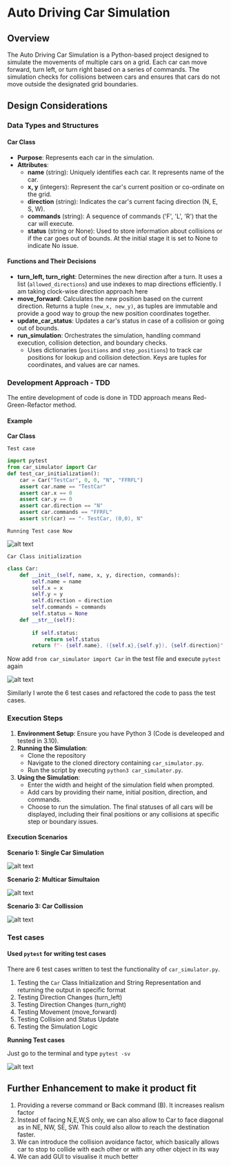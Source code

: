 # Auto Driving Car Simulation

## Overview

The Auto Driving Car Simulation is a Python-based project designed to simulate the movements of multiple cars on a grid. Each car can move forward, turn left, or turn right based on a series of commands. The simulation checks for collisions between cars and ensures that cars do not move outside the designated grid boundaries.

## Design Considerations

### Data Types and Structures

#### Car Class

- **Purpose**: Represents each car in the simulation.
- **Attributes**:
  - **name** (string): Uniquely identifies each car. It represents name of the car.
  - **x, y** (integers): Represent the car's current position or co-ordinate on the grid.
  - **direction** (string): Indicates the car's current facing direction (N, E, S, W).
  - **commands** (string): A sequence of commands ('F', 'L', 'R') that the car will execute. 
  - **status** (string or None): Used to store information about collisions or if the car goes out of bounds. At the initial stage it is set to None to indicate No issue.

#### Functions and Their Decisions

- **turn_left, turn_right**: Determines the new direction after a turn. It uses a list (`allowed_directions`) and use indexes to map directions efficiently. I am taking clock-wise direction approach here
- **move_forward**: Calculates the new position based on the current direction. Returns a tuple `(new_x, new_y)`, as tuples are immutable and provide a good way to group the new position coordinates together.
- **update_car_status**: Updates a car's status in case of a collision or going out of bounds. 
- **run_simulation**: Orchestrates the simulation, handling command execution, collision detection, and boundary checks.
  - Uses dictionaries (`positions` and `step_positions`) to track car positions for  lookup and collision detection. Keys are tuples for coordinates, and values are car names.

### Development Approach - TDD
The entire development of code is done in TDD approach means Red-Green-Refactor method.
#### Example 
**Car Class**

`Test case`

```python
import pytest
from car_simulator import Car
def test_car_initialization():
    car = Car("TestCar", 0, 0, "N", "FFRFL")
    assert car.name == "TestCar"
    assert car.x == 0
    assert car.y == 0
    assert car.direction == "N"
    assert car.commands == "FFRFL"
    assert str(car) == "- TestCar, (0,0), N"
```
`Running Test case Now`

![alt text](images/image-4.png)

`Car Class initialization`
``` python
class Car:
    def __init__(self, name, x, y, direction, commands):     
        self.name = name
        self.x = x
        self.y = y
        self.direction = direction
        self.commands = commands
        self.status = None
    def __str__(self):
        
        if self.status:
            return self.status
        return f"- {self.name}, ({self.x},{self.y}), {self.direction}"
```
Now add `from car_simulator import Car` in the test file and execute `pytest` again

![alt text](images/image-5.png)

Similarly I wrote the 6 test cases and refactored the code to pass the test cases.

### Execution Steps

1. **Environment Setup**: Ensure you have Python 3 (Code is develeoped and tested in 3.10).
2. **Running the Simulation**:
    - Clone the repository
    - Navigate to the cloned directory containing `car_simulator.py`.
    - Run the script by executing `python3 car_simulator.py`.
3. **Using the Simulation**:
    - Enter the width and height of the simulation field when prompted.
    - Add cars by providing their name, initial position, direction, and commands.
    - Choose to run the simulation. The final statuses of all cars will be displayed, including their final positions or any collisions at specific step or boundary issues.
#### Execution Scenarios
**Scenario 1: Single Car Simulation**

![alt text](images/image.png)


**Scenario 2: Multicar Simultaion**

![alt text](images/image-1.png)

**Scenario 3: Car Collission**

![alt text](images/image-2.png)

### Test cases

#### Used `pytest` for writing test cases
There are 6 test cases written to test the functionality of `car_simulator.py`.
1. Testing the `Car` Class Initialization and String Representation and returning the output in specific format
2. Testing Direction Changes (turn_left)
3. Testing Direction Changes (turn_right)
4. Testing Movement (move_forward)
5. Testing Collision and Status Update
6. Testing the Simulation Logic

**Running Test cases**

Just go to the terminal and type `pytest -sv`

![alt text](images/image-3.png)

## Further Enhancement to make it product fit

1. Providing a reverse command or Back command (B). It increases realism factor
2. Instead of facing N,E,W,S only, we can also allow to Car to face diagonal as in NE, NW, SE, SW. This could also allow to reach the destination faster.
3. We can introduce the collision avoidance factor, which basically allows car to stop to collide with each other or with any other object in its way
4. We can add GUI to visualise it much better